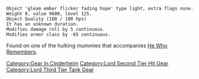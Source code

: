 `Object 'gleam ember flicker fading hope' type light, extra flags none.`  
`Weight 0, value 9600, level 125.`  
`Object Quality (100 / 100 hps)`  
`It has an unknown duration.`  
`Modifies damage roll by 5 continuous.`  
`Modifies armor class by -65 continuous.`

Found on one of the hulking mummies that accompanies [He Who
Remembers](He_Who_Remembers "wikilink").

[Category:Gear In Cinderheim](Category:Gear_In_Cinderheim "wikilink")
[Category:Lord Second Tier Hit
Gear](Category:Lord_Second_Tier_Hit_Gear "wikilink") [Category:Lord
Third Tier Tank Gear](Category:Lord_Third_Tier_Tank_Gear "wikilink")
